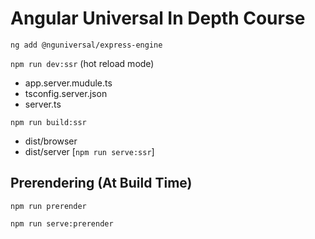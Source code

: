 # Angular Universal In Depth Course

`ng add @nguniversal/express-engine`

`npm run dev:ssr` (hot reload mode)

- app.server.mudule.ts
- tsconfig.server.json
- server.ts

`npm run build:ssr`

- dist/browser
- dist/server [`npm run serve:ssr`]

## Prerendering (At Build Time)

`npm run prerender`

`npm run serve:prerender`




